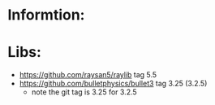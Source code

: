 # Informtion:

# Libs:
 * https://github.com/raysan5/raylib tag 5.5
 * https://github.com/bulletphysics/bullet3 tag 3.25  (3.2.5)
    * note the git tag is 3.25 for 3.2.5